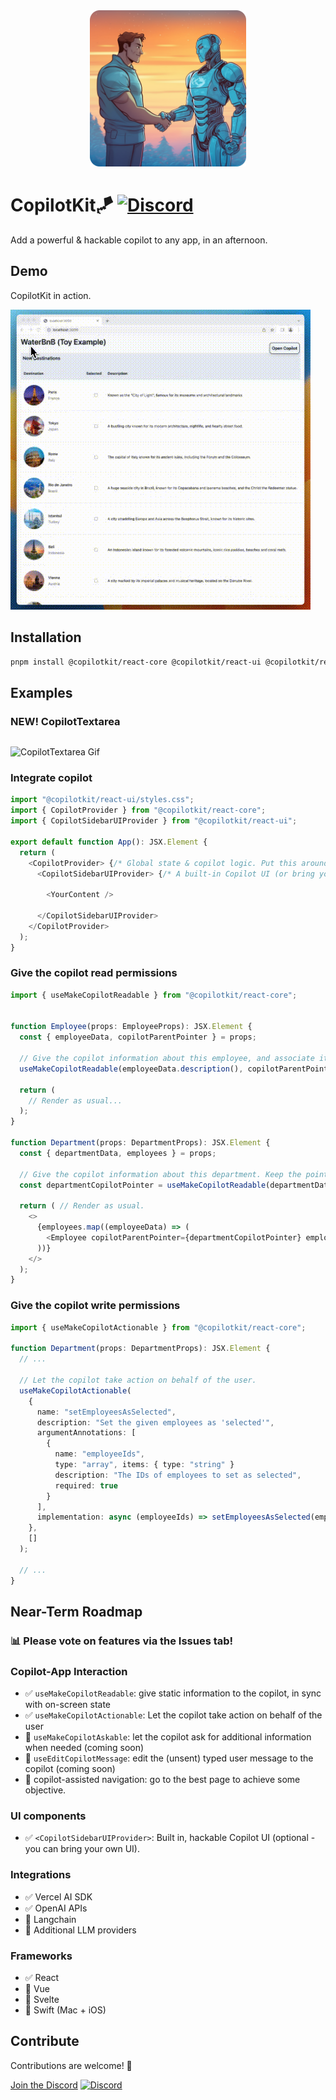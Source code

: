 <div align="center">
  <img src="./assets/banner.png" width="250">
</div>

# CopilotKit🪁 [![Discord](https://dcbadge.vercel.app/api/server/6dffbvGU3D?compact=true&style=flat)](https://discord.gg/6dffbvGU3D)

Add a powerful & hackable copilot to any app, in an afternoon.

## Demo

CopilotKit in action.

![Demo Gif](./assets/demo.gif)

## Installation

```bash
pnpm install @copilotkit/react-core @copilotkit/react-ui @copilotkit/react-textarea
```

## Examples

### NEW! CopilotTextarea
```typescript
```

![CopilotTextarea Gif](./assets/CopilotTextarea.gif)



### Integrate copilot

```typescript
import "@copilotkit/react-ui/styles.css";
import { CopilotProvider } from "@copilotkit/react-core";
import { CopilotSidebarUIProvider } from "@copilotkit/react-ui";

export default function App(): JSX.Element {
  return (
    <CopilotProvider> {/* Global state & copilot logic. Put this around the entire app */}
      <CopilotSidebarUIProvider> {/* A built-in Copilot UI (or bring your own UI). Put around individual pages, or the entire app. */}

        <YourContent />

      </CopilotSidebarUIProvider>
    </CopilotProvider>
  );
}
```

### Give the copilot read permissions

```typescript
import { useMakeCopilotReadable } from "@copilotkit/react-core";


function Employee(props: EmployeeProps): JSX.Element {
  const { employeeData, copilotParentPointer } = props;

  // Give the copilot information about this employee, and associate it with its parent department.
  useMakeCopilotReadable(employeeData.description(), copilotParentPointer);

  return (
    // Render as usual...
  );
}

function Department(props: DepartmentProps): JSX.Element {
  const { departmentData, employees } = props;

  // Give the copilot information about this department. Keep the pointer, to associate employees w departments.
  const departmentCopilotPointer = useMakeCopilotReadable(departmentData.description());

  return ( // Render as usual.
    <>      
      {employees.map((employeeData) => (
        <Employee copilotParentPointer={departmentCopilotPointer} employeeData={employeeData} />
      ))}
    </>
  );
}

```

### Give the copilot write permissions

```typescript
import { useMakeCopilotActionable } from "@copilotkit/react-core";

function Department(props: DepartmentProps): JSX.Element {
  // ...

  // Let the copilot take action on behalf of the user.
  useMakeCopilotActionable(
    {
      name: "setEmployeesAsSelected",
      description: "Set the given employees as 'selected'",
      argumentAnnotations: [
        {
          name: "employeeIds",
          type: "array", items: { type: "string" }
          description: "The IDs of employees to set as selected",
          required: true
        }
      ],
      implementation: async (employeeIds) => setEmployeesAsSelected(employeeIds),
    },
    []
  );

  // ...
}
```


## Near-Term Roadmap

### 📊 Please vote on features via the Issues tab!

### Copilot-App Interaction

- ✅ `useMakeCopilotReadable`: give static information to the copilot, in sync with on-screen state
- ✅ `useMakeCopilotActionable`: Let the copilot take action on behalf of the user
- 🚧 `useMakeCopilotAskable`: let the copilot ask for additional information when needed (coming soon)
- 🚧 `useEditCopilotMessage`: edit the (unsent) typed user message to the copilot (coming soon)
- 🚧 copilot-assisted navigation: go to the best page to achieve some objective.

### UI components

- ✅ `<CopilotSidebarUIProvider>`: Built in, hackable Copilot UI (optional - you can bring your own UI).

### Integrations

- ✅ Vercel AI SDK
- ✅ OpenAI APIs
- 🚧 Langchain
- 🚧 Additional LLM providers

### Frameworks

- ✅ React
- 🚧 Vue
- 🚧 Svelte
- 🚧 Swift (Mac + iOS)

## Contribute

Contributions are welcome! 🎉

[Join the Discord](https://discord.gg/6dffbvGU3D)
[![Discord](https://dcbadge.vercel.app/api/server/6dffbvGU3D?compact=true&style=flat)](https://discord.gg/6dffbvGU3D)
<!-- [![Discord](https://img.shields.io/discord/1122926057641742418.svg)](https://discord.gg/6dffbvGU3D) -->

